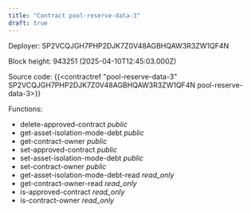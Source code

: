 ```yaml
---
title: "Contract pool-reserve-data-3"
draft: true
---
```

Deployer: SP2VCQJGH7PHP2DJK7Z0V48AGBHQAW3R3ZW1QF4N


 



Block height: 943251 (2025-04-10T12:45:03.000Z)

Source code: {{<contractref "pool-reserve-data-3" SP2VCQJGH7PHP2DJK7Z0V48AGBHQAW3R3ZW1QF4N pool-reserve-data-3>}}

Functions:

* delete-approved-contract _public_
* get-asset-isolation-mode-debt _public_
* get-contract-owner _public_
* set-approved-contract _public_
* set-asset-isolation-mode-debt _public_
* set-contract-owner _public_
* get-asset-isolation-mode-debt-read _read_only_
* get-contract-owner-read _read_only_
* is-approved-contract _read_only_
* is-contract-owner _read_only_
